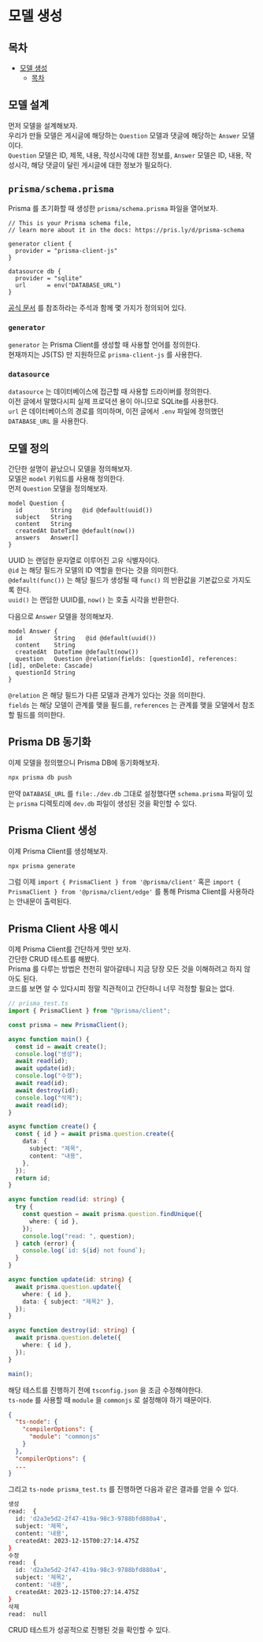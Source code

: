 # 모델 생성

## 목차

- [모델 생성](#모델-생성)
  - [목차](#목차)

## 모델 설계

먼저 모델을 설계해보자.  
우리가 만들 모델은 게시글에 해당하는 `Question` 모델과 댓글에 해당하는 `Answer` 모델이다.  
`Question` 모델은 ID, 제목, 내용, 작성시각에 대한 정보를, `Answer` 모델은 ID, 내용, 작성시각, 해당 댓글이 달린 게시글에 대한 정보가 필요하다.

## `prisma/schema.prisma`

Prisma 를 초기화할 때 생성한 `prisma/schema.prisma` 파일을 열어보자.

```prisma
// This is your Prisma schema file,
// learn more about it in the docs: https://pris.ly/d/prisma-schema

generator client {
  provider = "prisma-client-js"
}

datasource db {
  provider = "sqlite"
  url      = env("DATABASE_URL")
}
```

[공식 문서](https://pris.ly/d/prisma-schema) 를 참조하라는 주석과 함께 몇 가지가 정의되어 있다.

### `generator`

`generator` 는 Prisma Client를 생성할 때 사용할 언어를 정의한다.  
현재까지는 JS(TS) 만 지원하므로 `prisma-client-js` 를 사용한다.

### `datasource`

`datasource` 는 데이터베이스에 접근할 때 사용할 드라이버를 정의한다.  
이전 글에서 말했다시피 실제 프로덕션 용이 아니므로 SQLite를 사용한다.  
`url` 은 데이터베이스의 경로를 의미하며, 이전 글에서 `.env` 파일에 정의했던 `DATABASE_URL` 을 사용한다.

## 모델 정의

간단한 설명이 끝났으니 모델을 정의해보자.  
모델은 `model` 키워드를 사용해 정의한다.  
먼저 `Question` 모델을 정의해보자.

```prisma
model Question {
  id        String   @id @default(uuid())
  subject   String
  content   String
  createdAt DateTime @default(now())
  answers   Answer[]
}
```

UUID 는 랜덤한 문자열로 이루어진 고유 식별자이다.  
`@id` 는 해당 필드가 모델의 ID 역할을 한다는 것을 의미한다.  
`@default(func())` 는 해당 필드가 생성될 때 `func()` 의 반환값을 기본값으로 가지도록 한다.  
`uuid()` 는 랜덤한 UUID를, `now()` 는 호출 시각을 반환한다.

다음으로 `Answer` 모델을 정의해보자.

```prisma
model Answer {
  id         String   @id @default(uuid())
  content    String
  createdAt  DateTime @default(now())
  question   Question @relation(fields: [questionId], references: [id], onDelete: Cascade)
  questionId String
}
```

`@relation` 은 해당 필드가 다른 모델과 관계가 있다는 것을 의미한다.  
`fields` 는 해당 모델이 관계를 맺을 필드를, `references` 는 관계를 맺을 모델에서 참조할 필드를 의미한다.

## Prisma DB 동기화

이제 모델을 정의했으니 Prisma DB에 동기화해보자.

```bash
npx prisma db push
```

만약 `DATABASE_URL` 를 `file:./dev.db` 그대로 설정했다면 `schema.prisma` 파일이 있는 `prisma` 디렉토리에 `dev.db` 파일이 생성된 것을 확인할 수 있다.

## Prisma Client 생성

이제 Prisma Client를 생성해보자.

```bash
npx prisma generate
```

그럼 이제 `import { PrismaClient } from '@prisma/client'` 혹은 `import { PrismaClient } from '@prisma/client/edge'` 를 통해 Prisma Client를 사용하라는 안내문이 출력된다.

## Prisma Client 사용 예시

이제 Prisma Client를 간단하게 맛만 보자.  
간단한 CRUD 테스트를 해봤다.  
Prisma 를 다루는 방법은 천천히 알아갈테니 지금 당장 모든 것을 이해하려고 하지 않아도 된다.  
코드를 보면 알 수 있다시피 정말 직관적이고 간단하니 너무 걱정할 필요는 없다.

```ts
// prisma_test.ts
import { PrismaClient } from "@prisma/client";

const prisma = new PrismaClient();

async function main() {
  const id = await create();
  console.log("생성");
  await read(id);
  await update(id);
  console.log("수정");
  await read(id);
  await destroy(id);
  console.log("삭제");
  await read(id);
}

async function create() {
  const { id } = await prisma.question.create({
    data: {
      subject: "제목",
      content: "내용",
    },
  });
  return id;
}

async function read(id: string) {
  try {
    const question = await prisma.question.findUnique({
      where: { id },
    });
    console.log("read: ", question);
  } catch (error) {
    console.log(`id: ${id} not found`);
  }
}

async function update(id: string) {
  await prisma.question.update({
    where: { id },
    data: { subject: "제목2" },
  });
}

async function destroy(id: string) {
  await prisma.question.delete({
    where: { id },
  });
}

main();
```

해당 테스트를 진행하기 전에 `tsconfig.json` 을 조금 수정해야한다.  
`ts-node` 를 사용할 때 `module` 을 `commonjs` 로 설정해야 하기 때문이다.

```json
{
  "ts-node": {
    "compilerOptions": {
      "module": "commonjs"
    }
  },
  "compilerOptions": {
  ...
}
```

그리고 `ts-node prisma_test.ts` 를 진행하면 다음과 같은 결과를 얻을 수 있다.

```bash
생성
read:  {
  id: 'd2a3e5d2-2f47-419a-98c3-9788bfd880a4',
  subject: '제목',
  content: '내용',
  createdAt: 2023-12-15T00:27:14.475Z
}
수정
read:  {
  id: 'd2a3e5d2-2f47-419a-98c3-9788bfd880a4',
  subject: '제목2',
  content: '내용',
  createdAt: 2023-12-15T00:27:14.475Z
}
삭제
read:  null
```

CRUD 테스트가 성공적으로 진행된 것을 확인할 수 있다.
